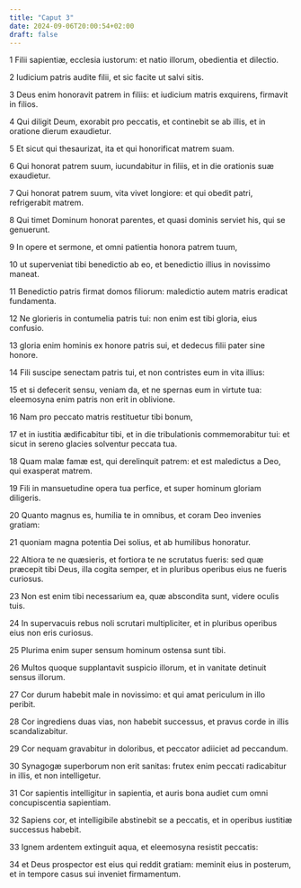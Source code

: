 ```yaml
---
title: "Caput 3"
date: 2024-09-06T20:00:54+02:00
draft: false
---
```



1 Filii sapientiæ, ecclesia iustorum: et natio illorum, obedientia et dilectio.

2 Iudicium patris audite filii, et sic facite ut salvi sitis.

3 Deus enim honoravit patrem in filiis: et iudicium matris exquirens, firmavit in filios.

4 Qui diligit Deum, exorabit pro peccatis, et continebit se ab illis, et in oratione dierum exaudietur.

5 Et sicut qui thesaurizat, ita et qui honorificat matrem suam.

6 Qui honorat patrem suum, iucundabitur in filiis, et in die orationis suæ exaudietur.

7 Qui honorat patrem suum, vita vivet longiore: et qui obedit patri, refrigerabit matrem.

8 Qui timet Dominum honorat parentes, et quasi dominis serviet his, qui se genuerunt.

9 In opere et sermone, et omni patientia honora patrem tuum,

10 ut superveniat tibi benedictio ab eo, et benedictio illius in novissimo maneat.

11 Benedictio patris firmat domos filiorum: maledictio autem matris eradicat fundamenta.

12 Ne glorieris in contumelia patris tui: non enim est tibi gloria, eius confusio.

13 gloria enim hominis ex honore patris sui, et dedecus filii pater sine honore.

14 Fili suscipe senectam patris tui, et non contristes eum in vita illius:

15 et si defecerit sensu, veniam da, et ne spernas eum in virtute tua: eleemosyna enim patris non erit in oblivione.

16 Nam pro peccato matris restituetur tibi bonum,

17 et in iustitia ædificabitur tibi, et in die tribulationis commemorabitur tui: et sicut in sereno glacies solventur peccata tua.

18 Quam malæ famæ est, qui derelinquit patrem: et est maledictus a Deo, qui exasperat matrem.

19 Fili in mansuetudine opera tua perfice, et super hominum gloriam diligeris.

20 Quanto magnus es, humilia te in omnibus, et coram Deo invenies gratiam:

21 quoniam magna potentia Dei solius, et ab humilibus honoratur.

22 Altiora te ne quæsieris, et fortiora te ne scrutatus fueris: sed quæ præcepit tibi Deus, illa cogita semper, et in pluribus operibus eius ne fueris curiosus.

23 Non est enim tibi necessarium ea, quæ abscondita sunt, videre oculis tuis.

24 In supervacuis rebus noli scrutari multipliciter, et in pluribus operibus eius non eris curiosus.

25 Plurima enim super sensum hominum ostensa sunt tibi.

26 Multos quoque supplantavit suspicio illorum, et in vanitate detinuit sensus illorum.

27 Cor durum habebit male in novissimo: et qui amat periculum in illo peribit.

28 Cor ingrediens duas vias, non habebit successus, et pravus corde in illis scandalizabitur.

29 Cor nequam gravabitur in doloribus, et peccator adiiciet ad peccandum.

30 Synagogæ superborum non erit sanitas: frutex enim peccati radicabitur in illis, et non intelligetur.

31 Cor sapientis intelligitur in sapientia, et auris bona audiet cum omni concupiscentia sapientiam.

32 Sapiens cor, et intelligibile abstinebit se a peccatis, et in operibus iustitiæ successus habebit.

33 Ignem ardentem extinguit aqua, et eleemosyna resistit peccatis:

34 et Deus prospector est eius qui reddit gratiam: meminit eius in posterum, et in tempore casus sui inveniet firmamentum.

